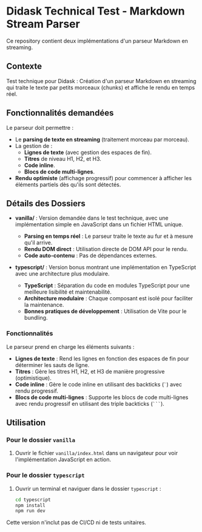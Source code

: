 # Didask Technical Test - Markdown Stream Parser

Ce repository contient deux implémentations d'un parseur Markdown en streaming.

## Contexte

Test technique pour Didask : Création d'un parseur Markdown en streaming qui traite le texte par petits morceaux (chunks) et affiche le rendu en temps réel.

## Fonctionnalités demandées

Le parseur doit permettre :
- Le **parsing de texte en streaming** (traitement morceau par morceau).
- La gestion de :
  - **Lignes de texte** (avec gestion des espaces de fin).
  - **Titres** de niveau H1, H2, et H3.
  - **Code inline**.
  - **Blocs de code multi-lignes**.
- **Rendu optimiste** (affichage progressif) pour commencer à afficher les éléments partiels dès qu'ils sont détectés.

## Détails des Dossiers

- **vanilla/** : Version demandée dans le test technique, avec une implémentation simple en JavaScript dans un fichier HTML unique.
  - **Parsing en temps réel** : Le parseur traite le texte au fur et à mesure qu'il arrive.
  - **Rendu DOM direct** : Utilisation directe de DOM API pour le rendu.
  - **Code auto-contenu** : Pas de dépendances externes.

- **typescript/** : Version bonus montrant une implémentation en TypeScript avec une architecture plus modulaire.
  - **TypeScript** : Séparation du code en modules TypeScript pour une meilleure lisibilité et maintenabilité.
  - **Architecture modulaire** : Chaque composant est isolé pour faciliter la maintenance.
  - **Bonnes pratiques de développement** : Utilisation de Vite pour le bundling.

### Fonctionnalités

Le parseur prend en charge les éléments suivants :
- **Lignes de texte** : Rend les lignes en fonction des espaces de fin pour déterminer les sauts de ligne.
- **Titres** : Gère les titres H1, H2, et H3 de manière progressive (optimistique).
- **Code inline** : Gère le code inline en utilisant des backticks (`` ` ``) avec rendu progressif.
- **Blocs de code multi-lignes** : Supporte les blocs de code multi-lignes avec rendu progressif en utilisant des triple backticks (`` ``` ``).

## Utilisation

### Pour le dossier `vanilla`

1. Ouvrir le fichier `vanilla/index.html` dans un navigateur pour voir l'implémentation JavaScript en action.

### Pour le dossier `typescript`

1. Ouvrir un terminal et naviguer dans le dossier `typescript` :
   ```bash
   cd typescript
   npm install
   npm run dev

Cette version n'inclut pas de CI/CD ni de tests unitaires.